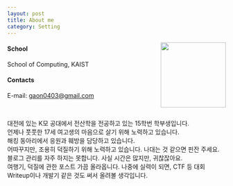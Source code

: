 ```yaml
---
layout: post
title: About me
category: Setting
---
```


<!--
<p align = "center">
  <img src = "/images/About_me.png" width = "250" height = "250">
</p>
-->
<img style="float: right; width: 150px;" src="{{ site.baseurl }}/images/About_me.png">

#### School
School of Computing, KAIST

#### Contacts
E-mail: <a href = "mailto:gaon0403@gmail.com">gaon0403@gmail.com</a>

<br clear = "left">

대전에 있는 K모 공대에서 전산학을 전공하고 있는 15학번 학부생입니다.  
언제나 풋풋한 17세 여고생의 마음으로 살기 위해 노력하고 있습니다.  
해킹 동아리에서 응원과 훼방을 담당하고 있습니다.  
어따꾸지만, 조용히 덕질하기 위해 노력하고 있습니다. 나대는 것 같으면 핀잔 주세요.  
블로그 관리를 자주 하지는 못합니다. 사실 시간은 많지만, 귀찮잖아요.  
여행기, 덕질에 관한 포스트 가끔 올라옵니다. 나중에 실력이 되면, CTF 등 대회 Writeup이나 개발기 같은 것도 써서 올려볼 생각입니다.
